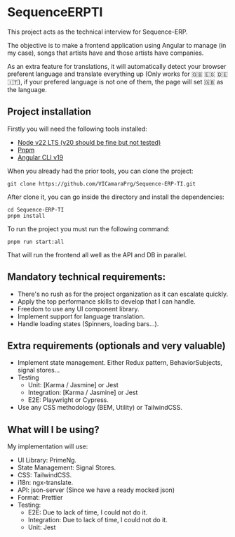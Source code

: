 # SequenceERPTI

This project acts as the technical interview for Sequence-ERP.

The objective is to make a frontend application using Angular to manage (in my case), songs that artists have and those artists have companies.

As an extra feature for translations, it will automatically detect your browser preferent language and translate everything up (Only works for :gb: :es: :de: :it:), if your prefered language is not one of them, the page will set :gb: as the language.

## Project installation

Firstly you will need the following tools installed:

- [Node v22 LTS (v20 should be fine but not tested)](https://nodejs.org/en)
- [Pnpm](https://pnpm.io/)
- [Angular CLI v19](https://angular.dev/tools/cli)

When you already had the prior tools, you can clone the project:

`git clone https://github.com/VICamaraPrg/Sequence-ERP-TI.git`

After clone it, you can go inside the directory and install the dependencies:

`cd Sequence-ERP-TI`  
`pnpm install`

To run the project you must run the following command:

`pnpm run start:all`

That will run the frontend all well as the API and DB in parallel.

## Mandatory technical requirements:

- There's no rush as for the project organization as it can escalate quickly.
- Apply the top performance skills to develop that I can handle.
- Freedom to use any UI component library.
- Implement support for language translation.
- Handle loading states (Spinners, loading bars...).

## Extra requirements (optionals and very valuable)

- Implement state management. Either Redux pattern, BehaviorSubjects, signal stores...
- Testing
  - Unit: [Karma / Jasmine] or Jest
  - Integration: [Karma / Jasmine] or Jest
  - E2E: Playwright or Cypress.
- Use any CSS methodology (BEM, Utility) or TailwindCSS.

## What will I be using?

My implementation will use:

- UI Library: PrimeNg.
- State Management: Signal Stores.
- CSS: TailwindCSS.
- i18n: ngx-translate.
- API: json-server (Since we have a ready mocked json)
- Format: Prettier
- Testing:
  - E2E: Due to lack of time, I could not do it.
  - Integration: Due to lack of time, I could not do it.
  - Unit: Jest
